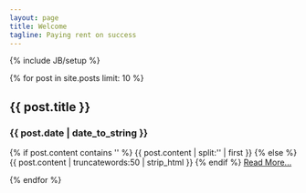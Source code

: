 ```yaml
---
layout: page
title: Welcome
tagline: Paying rent on success
---
```

{% include JB/setup %}

{% for post in site.posts limit: 10 %}

<h2>{{ post.title }}</h2>
<h3>{{ post.date | date_to_string }}</h3>
{% if post.content contains '<!--more-->' %}
{{ post.content | split:'<!--more-->' | first }}
{% else %}
{{ post.content | truncatewords:50 | strip_html }}
{% endif %}
<a href="{{ BASE_PATH }}{{ post.url }}">Read More...</a>

{% endfor %}
